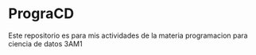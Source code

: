 # PrograCD
Este repositorio es para mis actividades de la materia programacion para ciencia de datos 3AM1
